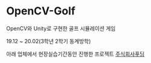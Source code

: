 # OpenCV-Golf
OpenCV와 Unity로 구현한 골프 시뮬레이션 게임

19.12 ~ 20.02(3학년 2학기 동계방학)

아래 업체에서 현장실습기간동안 진행한 프로젝트
[주식회사푸딩](https://www.vpudding.com/about)
